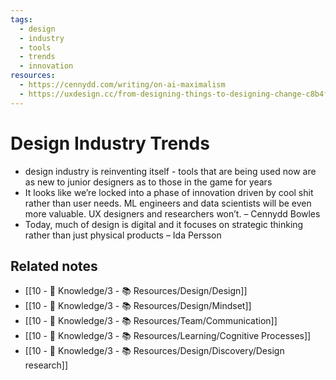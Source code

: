 ```yaml
---
tags:
  - design
  - industry
  - tools
  - trends
  - innovation
resources:
  - https://cennydd.com/writing/on-ai-maximalism
  - https://uxdesign.cc/from-designing-things-to-designing-change-c8b4f6b130f3
---
```


# Design Industry Trends

- design industry is reinventing itself - tools that are being used now are as new to junior designers as to those in the game for years
- It looks like we’re locked into a phase of innovation driven by cool shit rather than user needs. ML engineers and data scientists will be even more valuable. UX designers and researchers won’t. – Cennydd Bowles
- Today, much of design is digital and it focuses on strategic thinking rather than just physical products – Ida Persson

## Related notes
- [[10 - 🧠 Knowledge/3 - 📚 Resources/Design/Design]]
- [[10 - 🧠 Knowledge/3 - 📚 Resources/Design/Mindset]]
- [[10 - 🧠 Knowledge/3 - 📚 Resources/Team/Communication]]
- [[10 - 🧠 Knowledge/3 - 📚 Resources/Learning/Cognitive Processes]]
- [[10 - 🧠 Knowledge/3 - 📚 Resources/Design/Discovery/Design research]]